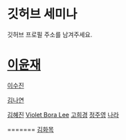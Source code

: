 # 깃허브 세미나 

깃허브 프로필 주소를 남겨주세요.



[이윤재](https://github.com/leeyunjea) 
=======
[이수진](https://github.com/sujinleeme) 



[김나연](https://github.com/nana-nykim)

[김혜진](https://github.com/hyejinkim1005)
[Violet Bora Lee](https://github.com/Violet-Bora-Lee)
[고희경](https://github.com/heekyong/)
[정주영](https://github.com/jungjuyoung)
[나라](https://github.com/narahan/)


=======
[김화목](https://github.com/hwamok)


